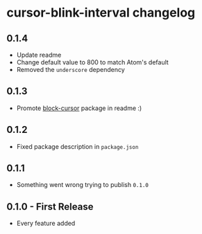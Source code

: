 # cursor-blink-interval changelog

## 0.1.4
* Update readme
* Change default value to 800 to match Atom's default
* Removed the `underscore` dependency

## 0.1.3
* Promote [block-cursor](https://atom.io/packages/block-cursor) package in readme :)

## 0.1.2
* Fixed package description in `package.json`

## 0.1.1
* Something went wrong trying to publish `0.1.0`

## 0.1.0 - First Release
* Every feature added
